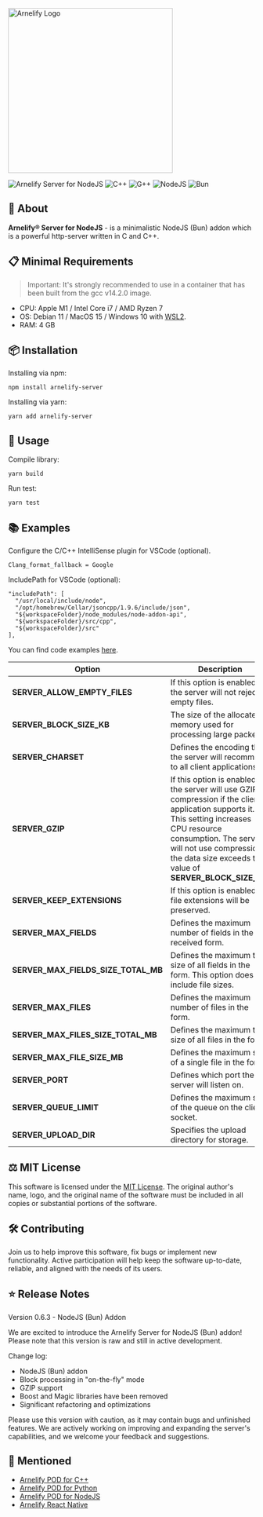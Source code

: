 <img src="https://static.wikia.nocookie.net/arnelify/images/c/c8/Arnelify-logo-2024.png/revision/latest?cb=20240701012515" style="width:336px;" alt="Arnelify Logo" />

![Arnelify Server for NodeJS](https://img.shields.io/badge/Arnelify%20Server%20for%20NodeJS-0.6.3-yellow) ![C++](https://img.shields.io/badge/C++-2b-red) ![G++](https://img.shields.io/badge/G++-14.2.0-blue) ![NodeJS](https://img.shields.io/badge/NodeJS-22.13.1-green) ![Bun](https://img.shields.io/badge/Bun-1.2.0-green)

## 🚀 About
**Arnelify® Server for NodeJS** - is a minimalistic NodeJS (Bun) addon which is a powerful http-server written in C and C++.

## 📋 Minimal Requirements
> Important: It's strongly recommended to use in a container that has been built from the gcc v14.2.0 image.
* CPU: Apple M1 / Intel Core i7 / AMD Ryzen 7
* OS: Debian 11 / MacOS 15 / Windows 10 with <a href="https://learn.microsoft.com/en-us/windows/wsl/install">WSL2</a>.
* RAM: 4 GB

## 📦 Installation
Installing via npm:
```
npm install arnelify-server
```
Installing via yarn:
```
yarn add arnelify-server
```
## 🎉 Usage
Compile library:
```
yarn build
```
Run test:
```
yarn test
```
## 📚 Examples
Configure the C/C++ IntelliSense plugin for VSCode (optional).
```
Clang_format_fallback = Google
```

IncludePath for VSCode (optional):
```
"includePath": [
  "/usr/local/include/node",
  "/opt/homebrew/Cellar/jsoncpp/1.9.6/include/json",
  "${workspaceFolder}/node_modules/node-addon-api",
  "${workspaceFolder}/src/cpp",
  "${workspaceFolder}/src"
],
```
You can find code examples <a href="https://github.com/arnelify/arnelify-server-node/blob/main/src/tests/index.ts">here</a>.

| **Option**|**Description**|
|-|-|
| **SERVER_ALLOW_EMPTY_FILES**| If this option is enabled, the server will not reject empty files.|
| **SERVER_BLOCK_SIZE_KB**| The size of the allocated memory used for processing large packets.|
| **SERVER_CHARSET**| Defines the encoding that the server will recommend to all client applications.|
| **SERVER_GZIP**| If this option is enabled, the server will use GZIP compression if the client application supports it. This setting increases CPU resource consumption. The server will not use compression if the data size exceeds the value of **SERVER_BLOCK_SIZE_KB**.|
| **SERVER_KEEP_EXTENSIONS**| If this option is enabled, file extensions will be preserved.|
| **SERVER_MAX_FIELDS**| Defines the maximum number of fields in the received form.|
| **SERVER_MAX_FIELDS_SIZE_TOTAL_MB**| Defines the maximum total size of all fields in the form. This option does not include file sizes.|
| **SERVER_MAX_FILES**| Defines the maximum number of files in the form.|
| **SERVER_MAX_FILES_SIZE_TOTAL_MB** | Defines the maximum total size of all files in the form.|
| **SERVER_MAX_FILE_SIZE_MB**| Defines the maximum size of a single file in the form.|
| **SERVER_PORT**| Defines which port the server will listen on.|
| **SERVER_QUEUE_LIMIT**| Defines the maximum size of the queue on the client socket.|
| **SERVER_UPLOAD_DIR**| Specifies the upload directory for storage.|

## ⚖️ MIT License
This software is licensed under the <a href="https://github.com/arnelify/arnelify-server-node/blob/main/LICENSE">MIT License</a>. The original author's name, logo, and the original name of the software must be included in all copies or substantial portions of the software.

## 🛠️ Contributing
Join us to help improve this software, fix bugs or implement new functionality. Active participation will help keep the software up-to-date, reliable, and aligned with the needs of its users.


## ⭐ Release Notes
Version 0.6.3 - NodeJS (Bun) Addon

We are excited to introduce the Arnelify Server for NodeJS (Bun) addon! Please note that this version is raw and still in active development.

Change log:

* NodeJS (Bun) addon
* Block processing in "on-the-fly" mode
* GZIP support
* Boost and Magic libraries have been removed
* Significant refactoring and optimizations

Please use this version with caution, as it may contain bugs and unfinished features. We are actively working on improving and expanding the server's capabilities, and we welcome your feedback and suggestions.

## 🔗 Mentioned

* <a href="https://github.com/arnelify/arnelify-pod-cpp">Arnelify POD for C++</a>
* <a href="https://github.com/arnelify/arnelify-pod-python">Arnelify POD for Python</a>
* <a href="https://github.com/arnelify/arnelify-pod-node">Arnelify POD for NodeJS</a>
* <a href="https://github.com/arnelify/arnelify-react-native">Arnelify React Native</a>